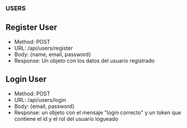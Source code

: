 ### USERS

## Register User

-   Method: POST
-   URL: /api/users/register
-   Body: {name, email, password}
-   Response: Un objeto con los datos del usuario registrado

## Login User

-   Method: POST
-   URL: /api/users/login
-   Body: {email, password}
-   Response: un objeto con el mensaje "login correcto" y un token que contiene el id y el rol del usuario logueado
